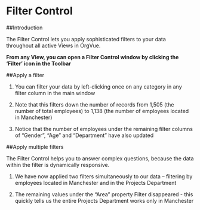 # Filter Control

##Introduction

The Filter Control lets you apply sophisticated filters to your data throughout all active Views in OrgVue.

**From any View, you can open a Filter Control window by clicking the ‘Filter’ icon in the Toolbar**

##Apply a filter

1) You can filter your data by left-clicking once on any category in any filter column in the main window

2) Note that this filters down the number of records from 1,505 (the number of total employees) to 1,138 (the number of employees located in Manchester)

3) Notice that the number of employees under the remaining filter columns of “Gender”, “Age” and “Department” have also updated

##Apply multiple filters

The Filter Control helps you to answer complex questions, because the data within the filter is dynamically responsive.

1) We have now applied two filters simultaneously to our data – filtering by employees located in Manchester and in the Projects Department

2) The remaining values under the “Area” property Filter disappeared - this quickly tells us the entire Projects Department works only in Manchester 

